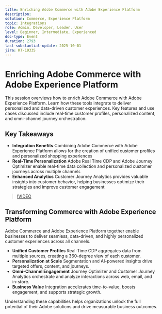 ```yaml
---
title: Enriching Adobe Commerce with Adobe Experience Platform
description: 
solution: Commerce, Experience Platform
topic: Integrations
role: Admin, Developer, Leader, User
level: Beginner, Intermediate, Experienced
doc-type: Event
duration: 2793
last-substantial-update: 2025-10-01
jira: KT-19335
---
```


# Enriching Adobe Commerce with Adobe Experience Platform

This session overviews how to enrich Adobe Commerce with Adobe Experience Platform. Learn how these tools integrate to deliver personalized and data-driven customer experiences. Key features and use cases discussed include real-time customer profiles, personalized content, and omni-channel journey orchestration. 

## Key Takeaways

* **Integration Benefits** Combining Adobe Commerce with Adobe Experience Platform allows for the creation of unified customer profiles and personalized shopping experiences
* **Real-Time Personalization** Adobe Real Time CDP and Adobe Journey Optimizer enable real-time data collection and personalized customer journeys across multiple channels
* **Enhanced Analytics** Customer Journey Analytics provides valuable insights into customer behavior, helping businesses optimize their strategies and improve customer engagement

>[!VIDEO](https://video.tv.adobe.com/v/3475428/?learn=on&enablevpops)

## Transforming Commerce with Adobe Experience Platform

Adobe Commerce and Adobe Experience Platform together enable businesses to deliver seamless, data-driven, and highly personalized customer experiences across all channels.

* **Unified Customer Profiles** Real-Time CDP aggregates data from multiple sources, creating a 360-degree view of each customer.
* **Personalization at Scale** Segmentation and AI-powered insights drive targeted offers, content, and journeys.
* **Omni-Channel Engagement** Journey Optimizer and Customer Journey Analytics orchestrate and analyze interactions across web, email, and in-store.
* **Business Value** Integration accelerates time-to-value, boosts engagement, and supports strategic growth.

Understanding these capabilities helps organizations unlock the full potential of their Adobe solutions and drive measurable business outcomes.
